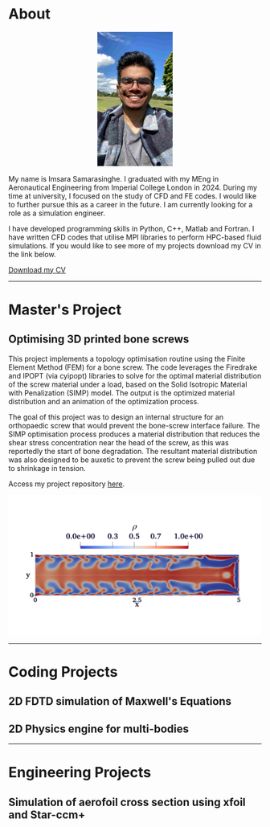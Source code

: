 <style>
.hover-image {
  width: 150px; /* Set the desired size */
  transition: transform 0.3s ease, box-shadow 0.3s ease; /* Smooth transition */
}

.hover-image:hover {
  transform: scale(1.1); /* Scale the image */
  box-shadow: 0 4px 15px rgba(0, 0, 0, 0.3); /* Add shadow for depth */
}

.hover-project:hover {
  transform: scale(1.1); /* Scale the image */
  box-shadow: 0 4px 15px rgba(0, 0, 0, 0.3); /* Add shadow for depth */
}
</style>


# About
<div style="text-align: center;">
  <img src="GitHubProfile.jpg" alt="Imsara's Profile Picture" class="hover-image" />
</div>

My name is Imsara Samarasinghe. I graduated with my MEng in Aeronautical Engineering from Imperial College London in 2024. During my time at university, I focused on the study of CFD and FE codes. I would like to further pursue this as a career in the future. I am currently looking for a role as a simulation engineer.

I have developed programming skills in Python, C++, Matlab and Fortran. I have written CFD codes that utilise MPI libraries to perform HPC-based fluid simulations. If you would like to see more of my projects download my CV in the link below.

[Download my CV](CV_Imsara_Samarasinghe.pdf)

---

# Master's Project
## Optimising 3D printed bone screws
This project implements a topology optimisation routine using the Finite Element Method (FEM) for a bone screw. The code leverages the Firedrake and IPOPT (via cyipopt) libraries to solve for the optimal material distribution of the screw material under a load, based on the Solid Isotropic Material with Penalization (SIMP) model. The output is the optimized material distribution and an animation of the optimization process.

The goal of this project was to design an internal structure for an orthopaedic screw that would prevent the bone-screw interface failure. The SIMP optimisation process produces a material distribution that reduces the shear stress concentration near the head of the screw, as this was reportedly the start of bone degradation. The resultant material distribution was also designed to be auxetic to prevent the screw being pulled out due to shrinkage in tension.

Access my project repository [here](https://github.com/ImsaraSamarasinghe/Optimization-of-3D-Printed-Bone-Screws).

<div style="text-align: center;">
  <img src="screw.png" alt="Screw Design" class="hover-project" />
</div>

---

# Coding Projects
## 2D FDTD simulation of Maxwell's Equations
## 2D Physics engine for multi-bodies

---

# Engineering Projects
## Simulation of aerofoil cross section using xfoil and Star-ccm+
